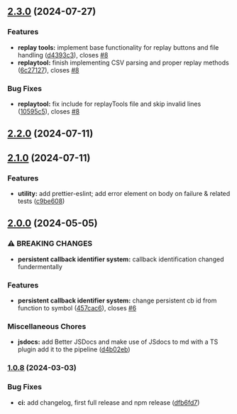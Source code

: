 ## [2.3.0](https://gitlab.zweieuro.at/wui/web-user-interface-node/compare/v2.2.0...v2.3.0) (2024-07-27)


### Features

* **replay tools:** implement base functionality for replay buttons and file handling ([d4393c3](https://gitlab.zweieuro.at/wui/web-user-interface-node/commit/d4393c3a1cab678c4192a7b512433b768f688c7b)), closes [#8](https://gitlab.zweieuro.at/wui/web-user-interface-node/issues/8)
* **replaytool:** finish implementing CSV parsing and proper replay methods ([6c27127](https://gitlab.zweieuro.at/wui/web-user-interface-node/commit/6c27127b70b992ec63d9ea91eeed98346f557e6a)), closes [#8](https://gitlab.zweieuro.at/wui/web-user-interface-node/issues/8)


### Bug Fixes

* **replaytool:** fix include for replayTools file and skip invalid lines ([10595c5](https://gitlab.zweieuro.at/wui/web-user-interface-node/commit/10595c506809e50573c6b0b834364e5f5a298120)), closes [#8](https://gitlab.zweieuro.at/wui/web-user-interface-node/issues/8)

## [2.2.0](https://gitlab.zweieuro.at/wui/web-user-interface-node/compare/v2.1.0...v2.2.0) (2024-07-11)

## [2.1.0](https://gitlab.zweieuro.at/wui/web-user-interface-node/compare/v2.0.0...v2.1.0) (2024-07-11)


### Features

* **utility:** add prettier-eslint; add error element on body on failure & related tests ([c9be608](https://gitlab.zweieuro.at/wui/web-user-interface-node/commit/c9be60877f3b2231df750cc9ca94b22cdf9c4563))

## [2.0.0](https://gitlab.zweieuro.at/wui/web-user-interface-node/compare/v1.0.8...v2.0.0) (2024-05-05)


### ⚠ BREAKING CHANGES

* **persistent callback identifier system:** callback identification changed fundermentally

### Features

* **persistent callback identifier system:** change persistent cb id from function to symbol ([457cac6](https://gitlab.zweieuro.at/wui/web-user-interface-node/commit/457cac6e12b1ec723cce51e818b218670e64c800)), closes [#6](https://gitlab.zweieuro.at/wui/web-user-interface-node/issues/6)


### Miscellaneous Chores

* **jsdocs:** add Better JSDocs and make use of JSdocs to md with a TS plugin add it to the pipeline ([d4b02eb](https://gitlab.zweieuro.at/wui/web-user-interface-node/commit/d4b02ebcf59deaf12e3fd1f0a40945eda59a7433))

### [1.0.8](https://gitlab.zweieuro.at/wui/web-user-interface-node/compare/v1.0.7...v1.0.8) (2024-03-03)


### Bug Fixes

* **ci:** add changelog, first full release and npm release ([dfb6fd7](https://gitlab.zweieuro.at/wui/web-user-interface-node/commit/dfb6fd71f8decf9e5ac73a40dd8999bf010205e2))
